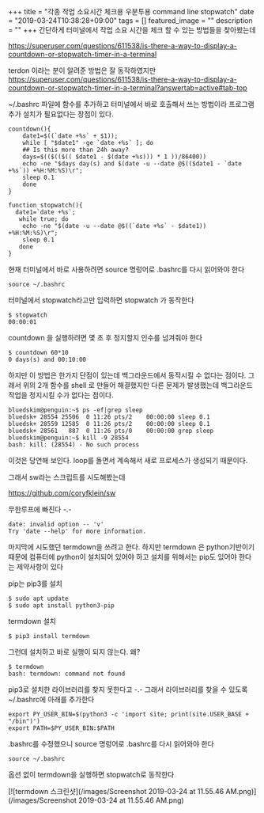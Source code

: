 +++
title = "각종 작업 소요시간 체크용 우분투용 command line stopwatch"
date = "2019-03-24T10:38:28+09:00"
tags = []
featured_image = ""
description = ""
+++
간단하게 터미널에서 작업 소요 시간을 체크 할 수 있는 방법들을 찾아봤는데 

https://superuser.com/questions/611538/is-there-a-way-to-display-a-countdown-or-stopwatch-timer-in-a-terminal

terdon 이라는 분이 알려준 방법은 잘 동작하였지만
https://superuser.com/questions/611538/is-there-a-way-to-display-a-countdown-or-stopwatch-timer-in-a-terminal?answertab=active#tab-top

~/.bashrc 파일에 함수를 추가하고 터미널에서 바로 호출해서 쓰는 방법이라 프로그램 추가 설치가 필요없다는 장점이 있다.

	countdown(){
		date1=$((`date +%s` + $1));
		while [ "$date1" -ge `date +%s` ]; do 
		## Is this more than 24h away?
		days=$(($(($(( $date1 - $(date +%s))) * 1 ))/86400))
		echo -ne "$days day(s) and $(date -u --date @$(($date1 - `date +%s`)) +%H:%M:%S)\r"; 
		sleep 0.1
		done
	}

	function stopwatch(){
	  date1=`date +%s`; 
	   while true; do 
		echo -ne "$(date -u --date @$((`date +%s` - $date1)) +%H:%M:%S)\r"; 
		sleep 0.1
	   done
	}

현재 터미널에서 바로 사용하려면 source 명렁어로 .bashrc를 다시 읽어와야 한다 

	source ~/.bashrc

터미널에서 stopwatch라고만 입력하면 stopwatch 가 동작한다

	$ stopwatch
	00:00:01

countdown 을 실행하려면 몇 초 후 정지할지 인수를 넘겨줘야 한다

	$ countdown 60*10
	0 days(s) and 00:10:00

하지만 이 방법은 한가지 단점이 있는데 백그라운드에서 동작시킬 수 없다는 점이다.
그래서 위의 2개 함수를 shell 로 만들어 해결했지만 다른 문제가 발생했는데 백그라운드 작업을 정지시킬 수가 없다는 점이다.

	bluedskim@penguin:~$ ps -ef|grep sleep
	bluedsk+ 28554 25506  0 11:26 pts/2    00:00:00 sleep 0.1
	bluedsk+ 28559 12585  0 11:26 pts/2    00:00:00 sleep 0.1
	bluedsk+ 28561   887  0 11:26 pts/0    00:00:00 grep sleep
	bluedskim@penguin:~$ kill -9 28554
	bash: kill: (28554) - No such process
	
이것은 당연해 보인다. loop를 돌면서 계속해서 새로 프로세스가 생성되기 때문이다.

그래서 sw라는 스크립트를 시도해봤는데

https://github.com/coryfklein/sw

무한루프에 빠진다 -.-

	date: invalid option -- 'v'
	Try 'date --help' for more information.

마지막에 시도했던 termdown을 쓰려고 한다.
하지만 termdown 은 python기반이기 때문에 컴퓨터에 python이 설치되어 있어야 하고 설치를 위해서는 pip도 있어야 한다는 제약사항이 있다

pip는 pip3를 설치

	$ sudo apt update
	$ sudo apt install python3-pip
	
termdown 설치

	$ pip3 install termdown
	
그런데 설치하고 바로 실행이 되지 않는다. 왜?

	$ termdown
	bash: termdown: command not found

pip3로 설치한 라이브러리를 찾지 못한다고 -.-
그래서 라이브러리를 찾을 수 있도록 ~/.bashrc에 아래를 추가한다

	export PY_USER_BIN=$(python3 -c 'import site; print(site.USER_BASE + "/bin")')
	export PATH=$PY_USER_BIN:$PATH

.bashrc를 수정했으니 source 명렁어로 .bashrc를 다시 읽어와야 한다 

	source ~/.bashrc

옵션 없이 termdown을 실행하면 stopwatch로 동작한다

[![termdown 스크린샷](/images/Screenshot 2019-03-24 at 11.55.46 AM.png)](/images/Screenshot 2019-03-24 at 11.55.46 AM.png)
